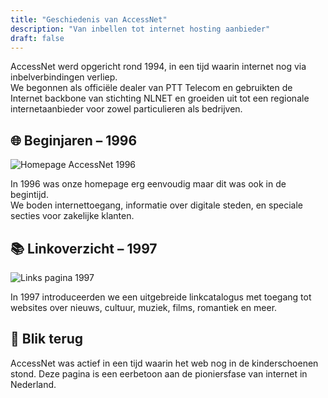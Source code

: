 ```yaml
---
title: "Geschiedenis van AccessNet"
description: "Van inbellen tot internet hosting aanbieder"
draft: false
---
```


AccessNet werd opgericht rond 1994, in een tijd waarin internet nog via inbelverbindingen verliep.  
We begonnen als officiële dealer van PTT Telecom en gebruikten de Internet backbone van stichting NLNET en groeiden uit tot een regionale internetaanbieder voor zowel particulieren als bedrijven.

## 🌐 Beginjaren – 1996

![Homepage AccessNet 1996](/images/accessnet_homepage_1996.png)

In 1996 was onze homepage erg eenvoudig maar dit was ook in de begintijd.  
We boden internettoegang, informatie over digitale steden, en speciale secties voor zakelijke klanten.

## 📚 Linkoverzicht – 1997

![Links pagina 1997](/images/accessnet_links_pagina_1997.png)

In 1997 introduceerden we een uitgebreide linkcatalogus met toegang tot websites over nieuws, cultuur, muziek, films, romantiek en meer.

## 🧭 Blik terug

AccessNet was actief in een tijd waarin het web nog in de kinderschoenen stond. Deze pagina is een eerbetoon aan de pioniersfase van internet in Nederland.
